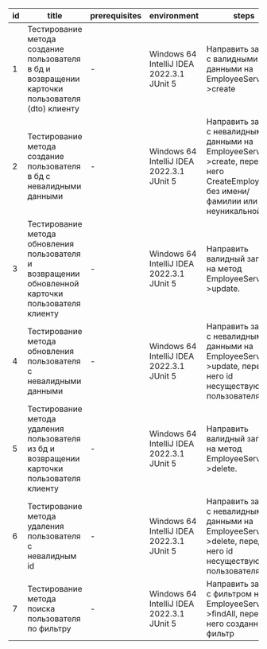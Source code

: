 | id  | title                                                                                               | prerequisites | environment                               | steps                                                                                                                                       | expected result                                                                                                                          | status | actual result                                                          |
|-----|-----------------------------------------------------------------------------------------------------|---------------|-------------------------------------------|---------------------------------------------------------------------------------------------------------------------------------------------|------------------------------------------------------------------------------------------------------------------------------------------|--------|------------------------------------------------------------------------|
| 1   | Тестирование метода создание пользователя в бд и возвращении карточки пользователя (dto) клиенту    | -             | Windows 64 IntelliJ IDEA 2022.3.1 JUnit 5 | Направить запрос с валидными данными на EmployeeService->create                                                                             | Пользователь успешно создан и записан в бд. Клиенту возвращается dto                                                                     | Passed | Пользователь записан в базе данных. Клиенту возвращен dto              |
| 2   | Тестирование метода создание пользователя в бд с невалидными данными                                | -             | Windows 64 IntelliJ IDEA 2022.3.1 JUnit 5 | Направить запрос с невалидными данными на EmployeeService->create, передав в него CreateEmployeeDto без имени/фамилии или с неуникальной уз | Нельзя добавлять в бд пользователя без имени и фамилии.Также нельзя добавлять пользователя  с неуникальной уз. Ожидается BadRequest(400) | Passed | throw BadRequest                                                       |
| 3   | Тестирование метода обновления пользователя и возвращении обновленной карточки пользователя клиенту | -             | Windows 64 IntelliJ IDEA 2022.3.1 JUnit 5 | Направить валидный запрос на метод  EmployeeService->update.                                                                                | Пользователь с указанным id успешно обновлен                                                                                             | Passed | Пользователь обновлен в базе данных. Клиенту возвращен обновленный dto |
| 4   | Тестирование метода обновления пользователя с невалидными данными                                   | -             | Windows 64 IntelliJ IDEA 2022.3.1 JUnit 5 | Направить запрос с невалидными данными на EmployeeService->update, передав в него id несуществующего пользователя.                          | Нельзя обновить пользователя с несуществующим id. Ожидается BadRequest(400)                                                              | Passed | throw BadRequest                                                       |
| 5   | Тестирование метода удаления пользователя из бд и возвращении карточки пользователя клиенту         | -             | Windows 64 IntelliJ IDEA 2022.3.1 JUnit 5 | Направить валидный запрос на метод  EmployeeService->delete.                                                                                | Пользователь с указанным id успешно переведен в статут удаленного REMOTE                                                                 | Passed | Пользователь обновлен в базе данных. Клиенту возвращен обновленный dto |
| 6   | Тестирование метода удаления пользователя с невалидным id                                           | -             | Windows 64 IntelliJ IDEA 2022.3.1 JUnit 5 | Направить запрос с невалидными данными на EmployeeService->delete, передав в него id несуществующего пользователя.                          | Нельзя удалить пользователя с несуществующим id. Ожидается BadRequest(400)                                                               | Passed | throw BadRequest                                                       |
| 7   | Тестирование метода поиска пользователя по фильтру                                                  | -             | Windows 64 IntelliJ IDEA 2022.3.1 JUnit 5 | Направить запрос с фильтром  на EmployeeService->findAll, передав в него созданный фильтр                                                   | Сущность employeeDto подходящая под переданный фильтр                                                                                    | Passed | Сущность EmployeeDto, подходящая под указанный фильтра                 |
